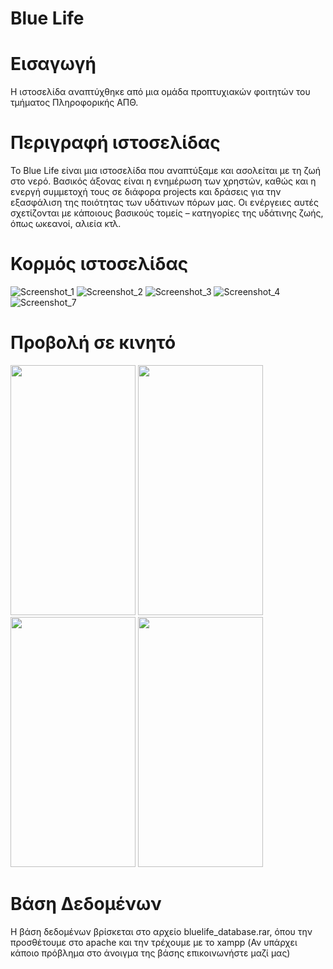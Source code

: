 # Blue Life
# Εισαγωγή
Η ιστοσελίδα αναπτύχθηκε από μια ομάδα προπτυχιακών φοιτητών του τμήματος Πληροφορικής ΑΠΘ.

# Περιγραφή ιστοσελίδας
To Blue Life είναι μια ιστοσελίδα που αναπτύξαμε και ασολείται με τη ζωή στο νερό. Βασικός άξονας είναι η ενημέρωση των χρηστών, καθώς και η ενεργή συμμετοχή τους σε διάφορα projects και δράσεις για την εξασφάλιση της ποιότητας των υδάτινων πόρων μας. Οι ενέργειες αυτές σχετίζονται με κάποιους βασικούς τομείς – κατηγορίες της υδάτινης ζωής, όπως ωκεανοί, αλιεία κτλ.

# Κορμός ιστοσελίδας
![Screenshot_1](https://user-images.githubusercontent.com/56198786/128641767-374883d2-4626-468c-9f22-81b3e4a1583b.png)
![Screenshot_2](https://user-images.githubusercontent.com/56198786/128641770-1db8d2e4-ea5f-4d77-96bc-b07f632a379e.png)
![Screenshot_3](https://user-images.githubusercontent.com/56198786/128641773-12c5f833-5c05-4f46-9b26-56abd0a3c4d4.png)
![Screenshot_4](https://user-images.githubusercontent.com/56198786/128641777-91a56892-1545-457c-bb32-f6e6b1e3da24.png)
![Screenshot_7](https://user-images.githubusercontent.com/56198786/128641783-f4beee48-86f7-4aeb-82df-4455b0a94f21.png)

# Προβολή σε κινητό <br>
<img src="https://user-images.githubusercontent.com/56134371/128642128-6b3d4d56-1396-43da-a98a-436f067ceddf.png" width="200" height="400"> <img src="https://user-images.githubusercontent.com/56134371/128642136-f5c2ffb0-128c-47c7-998c-f831b2b0472d.png" width="200"  height="400"> 
<img src="https://user-images.githubusercontent.com/56134371/128642143-d14bc65a-a485-43c6-9bf8-a365a3403f1c.png" width="200"  height="400"> 
<img src="https://user-images.githubusercontent.com/56134371/128642134-2b14bf9e-fcb0-4c7c-8af6-196f4a96a03a.png" width="200"  height="400">

# Βάση Δεδομένων
Η βάση δεδομένων βρίσκεται στο αρχείο bluelife_database.rar, όπου την προσθέτουμε στο apache και την τρέχουμε με το xampp (Αν υπάρχει κάποιο πρόβλημα στο άνοιγμα της βάσης επικοινωνήστε μαζί μας)
